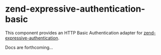 # zend-expressive-authentication-basic

This component provides an HTTP Basic Authentication adapter for
[zend-expressive-authentication](https://docs.zendframework.com/zend-expressive-authentication).

Docs are forthcoming...
